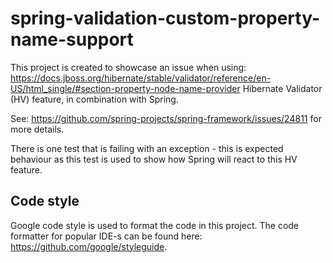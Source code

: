 # spring-validation-custom-property-name-support

This project is created to showcase an issue when
using: https://docs.jboss.org/hibernate/stable/validator/reference/en-US/html_single/#section-property-node-name-provider
Hibernate Validator (HV) feature, in combination with Spring.

See: https://github.com/spring-projects/spring-framework/issues/24811 for more details.

There is one test that is failing with an exception - this is expected behaviour as this test is
used to show how Spring will react to this HV feature.

## Code style

Google code style is used to format the code in this project. The code formatter for popular IDE-s
can be found here: https://github.com/google/styleguide.
